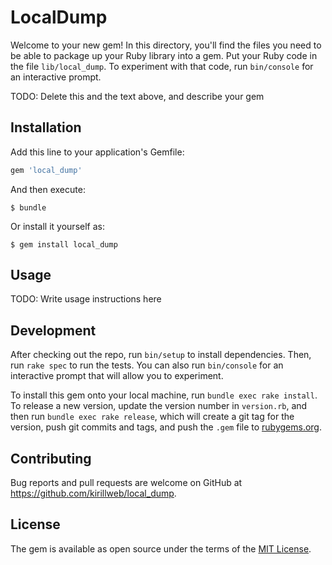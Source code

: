 # LocalDump

Welcome to your new gem! In this directory, you'll find the files you need to be able to package up your Ruby library into a gem. Put your Ruby code in the file `lib/local_dump`. To experiment with that code, run `bin/console` for an interactive prompt.

TODO: Delete this and the text above, and describe your gem

## Installation

Add this line to your application's Gemfile:

```ruby
gem 'local_dump'
```

And then execute:

    $ bundle

Or install it yourself as:

    $ gem install local_dump

## Usage

TODO: Write usage instructions here

## Development

After checking out the repo, run `bin/setup` to install dependencies. Then, run `rake spec` to run the tests. You can also run `bin/console` for an interactive prompt that will allow you to experiment.

To install this gem onto your local machine, run `bundle exec rake install`. To release a new version, update the version number in `version.rb`, and then run `bundle exec rake release`, which will create a git tag for the version, push git commits and tags, and push the `.gem` file to [rubygems.org](https://rubygems.org).

## Contributing

Bug reports and pull requests are welcome on GitHub at https://github.com/kirillweb/local_dump.

## License

The gem is available as open source under the terms of the [MIT License](https://opensource.org/licenses/MIT).
